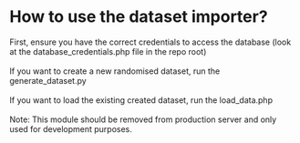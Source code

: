 # How to use the dataset importer?
First, ensure you have the correct credentials to access the database (look at the database_credentials.php file in the repo root)
<br/><br/>
If you want to create a new randomised dataset, run the generate_dataset.py
<br/><br/>
If you want to load the existing created dataset, run the load_data.php
<br/><br/>
Note: This module should be removed from production server and only used for development purposes.

